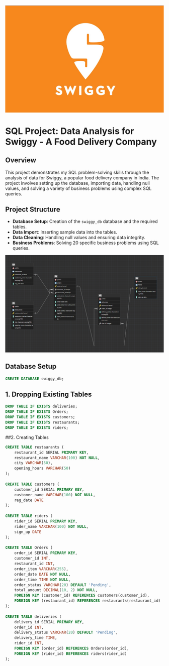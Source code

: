![Swiggy](https://github.com/Omsathyaprakash/swiggy_sql_project/blob/main/swiggy%20photo.jpg)

# SQL Project: Data Analysis for Swiggy - A Food Delivery Company
## Overview
This project demonstrates my SQL problem-solving skills through the analysis of data for Swiggy, a popular food delivery company in India. The project involves setting up the database, importing data, handling null values, and solving a variety of business problems using complex SQL queries.

## Project Structure

- **Database Setup**: Creation of the `swiggy_db` database and the required tables.
- **Data Import**: Inserting sample data into the tables.
- **Data Cleaning**: Handling null values and ensuring data integrity.
- **Business Problems**: Solving 20 specific business problems using SQL queries.

![ERD]( https://github.com/Omsathyaprakash/swiggy_sql_project/blob/main/erd.png)

## Database Setup
```sql
CREATE DATABASE swiggy_db;
```

## 1. Dropping Existing Tables
```sql
DROP TABLE IF EXISTS deliveries;
DROP TABLE IF EXISTS Orders;
DROP TABLE IF EXISTS customers;
DROP TABLE IF EXISTS restaurants;
DROP TABLE IF EXISTS riders;
```

##2. Creating Tables
```sql
CREATE TABLE restaurants (
    restaurant_id SERIAL PRIMARY KEY,
    restaurant_name VARCHAR(100) NOT NULL,
    city VARCHAR(50),
    opening_hours VARCHAR(50)
);

CREATE TABLE customers (
    customer_id SERIAL PRIMARY KEY,
    customer_name VARCHAR(100) NOT NULL,
    reg_date DATE
);

CREATE TABLE riders (
    rider_id SERIAL PRIMARY KEY,
    rider_name VARCHAR(100) NOT NULL,
    sign_up DATE
);

CREATE TABLE Orders (
    order_id SERIAL PRIMARY KEY,
    customer_id INT,
    restaurant_id INT,
    order_item VARCHAR(255),
    order_date DATE NOT NULL,
    order_time TIME NOT NULL,
    order_status VARCHAR(20) DEFAULT 'Pending',
    total_amount DECIMAL(10, 2) NOT NULL,
    FOREIGN KEY (customer_id) REFERENCES customers(customer_id),
    FOREIGN KEY (restaurant_id) REFERENCES restaurants(restaurant_id)
);

CREATE TABLE deliveries (
    delivery_id SERIAL PRIMARY KEY,
    order_id INT,
    delivery_status VARCHAR(20) DEFAULT 'Pending',
    delivery_time TIME,
    rider_id INT,
    FOREIGN KEY (order_id) REFERENCES Orders(order_id),
    FOREIGN KEY (rider_id) REFERENCES riders(rider_id)
);
```
